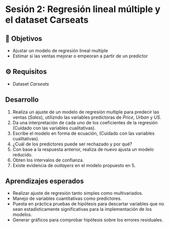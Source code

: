 # Sesión 2: Regresión lineal múltiple y el dataset Carseats 

## :dart: Objetivos

- Ajustar un modelo de regresión lineal multiple
- Estimar si las ventas mejorar o empeoran a partir de un predictor


## ⚙ Requisitos

+ Dataset _Carseats_


## Desarrollo

1. Realiza un ajuste de un modelo de regresión multiple para predecir las ventas (_Sales_), utilizndo las variables predictoras de _Price_, _Urban_ y _US_.
2. Da una interpretación de cada uno de los coeficientes de la regresión (Cuidado con las variables cualitativas).
3.  Escribe el modelo en forma de ecuación, (Cuidado con las variables cualitativas). 
4.  ¿Cuál de los predictores puede ser rechazado y por qué?
5.  Con base a la respuesta anterior, realiza de nuevo ajusta un modelo reducido.
6.  Obten los intervalos de confianza.   
7.  Existe evidencia de _outlayers_ en el modelo propuesto en 5. 


## Aprendizajes esperados

+ Realizar ajuste de regresión tanto simples como multivariados.
+ Manejo de variables cuantitativas como predictores.
+ Puesta en práctica pruebas de hipótesis para descartar variables que no sean estadísticamente significativas para la implementación de los modelos.
+ Generar gráficos para comprobar hipótesis sobre los errores residuales.
